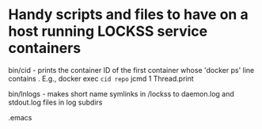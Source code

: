 # Handy scripts and files to have on a host running LOCKSS service containers

bin/cid <string> - prints the container ID of the first container whose
		   'docker ps' line contains <string>.  E.g.,
		   docker exec `cid repo` jcmd 1 Thread.print

bin/lnlogs - makes short name symlinks in /lockss to daemon.log and
	     stdout.log files in log subdirs

.emacs
